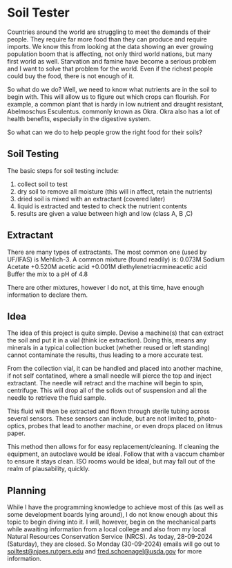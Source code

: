 # Soil Tester

Countries around the world are struggling to meet the demands of their people.
They require far more food than they can produce and require imports. We know
this from looking at the data showing an ever growing population boom that is
affecting, not only third world nations, but many first world as well.
Starvation and famine have become a serious problem and I want to solve that
problem for the world. Even if the richest people could buy the food, there is
not enough of it.  

So what do we do? Well, we need to know what nutrients are in the soil to begin
with. This will allow us to figure out which crops can flourish. For example, a
common plant that is hardy in low nutrient and draught resistant, Abelmoschus
Esculentus. commonly known as Okra. Okra also has a lot of health benefits,
especially in the digestive system. 

So what can we do to help people grow the right food for their soils?

## Soil Testing

The basic steps for soil testing include:
1. collect soil to test
2. dry soil to remove all moisture (this will in affect, retain the nutrients)
3. dried soil is mixed with an extractant (covered later)
4. liquid is extracted and tested to check the nutrient contents
5. results are given a value between high and low (class A, B ,C)

## Extractant

There are many types of extractants. The most common one (used by UF/IFAS) is
Mehlich-3. A common mixture (found readily) is:
 0.073M Sodium Acetate
+0.520M  acetic acid
+0.001M diethylenetriacrmineacetic acid
Buffer the mix to a pH of 4.8

There are other mixtures, however I do not, at this time, have enough
information to declare them. 

## Idea

The idea of this project is quite simple. Devise a machine(s) that can extract
the soil and put it in a vial (think ice extraction). Doing this, means any
minerals in a typical collection bucket (whether reused or left standing) cannot
contaminate the results, thus leading to a more accurate test. 

From the collection vial, it can be handled and placed into another machine, if
not self contatined, where a small needle will pierce the top and inject
extractant. The needle will retract and the machine will begin to spin,
centrifuge. This will drop all of the solids out of suspension and all the
needle to retrieve the fluid sample.

This fluid will then be extracted and flown through sterile tubing across
several sensors. These sensors can include, but are not limited to, 
photo-optics, probes that lead to another machine, or even drops placed on
litmus paper. 

This method then allows for for easy replacement/cleaning. If cleaning the
equipment, an autoclave would be ideal. Follow that with a vaccum chamber to
ensure it stays clean. ISO rooms would be ideal, but may fall out of the realm
of plausability, quickly.

## Planning

While I have the programming knowledge to achieve most of this (as well as some
development boards lying around), I do not know enough about this topic to begin
diving into it. I will, however, begin on the mechanical parts while awaiting
information from a local college and also from my local Natural Resources
Conservation Service (NRCS). As today, 28-09-2024 (Saturday), they are closed.
So Monday (30-09-2024) emails will go out to soiltest@njaes.rutgers.edu and 
fred.schoenagel@usda.gov for more information.

